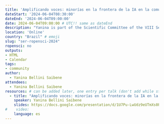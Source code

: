 ```yaml
---
title: 'Amplificando voces: minorías en la frontera de la IA en la comunidad R'
dateStart: '2024-06-04T08:30:00'
dateEnd: '2024-06-04T09:00:00'
date: 2024-06-04T09:00:00 # UTC!! same as dateEnd
description: "Yanina is part of the Scientific Committee of the VIII Seminário Internacional de Estatística com R (SER) and will be presenting how we use AI in our multilingual project."
location: 'Online'
country: "Brazil" # emoji
slug: "ser-ropensci-2024"
ropensci: no
outputs: 
- HTML
- Calendar 
tags: 
- community
author:
  - Yanina Bellini Saibene
attendees:
  - Yanina Bellini Saibene
resources: # can be added later, one entry per talk (don't add while still empty, add once there are resources)
  - title: "Amplificando voces: minorías en la frontera de la IA en la comunidad R"
    speaker: Yanina Bellini Saibene
    slides: https://docs.google.com/presentation/d/1U7Pu-LwUdz9eUTmXs0PhQjjvcee-ysUYrfmvEdsTthI/edit?usp=sharing
#    video: 
    language: es
---
```



